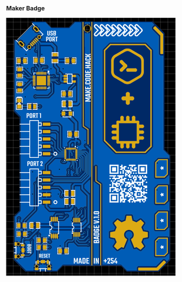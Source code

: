 <div id="top">
  <h3 align="left">Maker Badge</h3>
  <a href="https://github.com/phinalabs/Maker-Badge">
      <img src="PCB/Maker_Badge_2d_view.png" alt="Logo" max-width="600" max-height="600">
    </a>
  <br />
</div>
